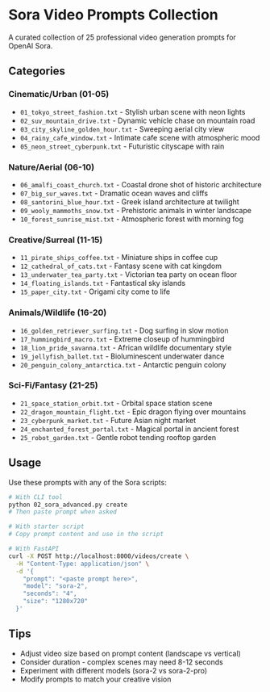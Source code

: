 # Sora Video Prompts Collection

A curated collection of 25 professional video generation prompts for OpenAI Sora.

## Categories

### Cinematic/Urban (01-05)
- `01_tokyo_street_fashion.txt` - Stylish urban scene with neon lights
- `02_suv_mountain_drive.txt` - Dynamic vehicle chase on mountain road
- `03_city_skyline_golden_hour.txt` - Sweeping aerial city view
- `04_rainy_cafe_window.txt` - Intimate cafe scene with atmospheric mood
- `05_neon_street_cyberpunk.txt` - Futuristic cityscape with rain

### Nature/Aerial (06-10)
- `06_amalfi_coast_church.txt` - Coastal drone shot of historic architecture
- `07_big_sur_waves.txt` - Dramatic ocean waves and cliffs
- `08_santorini_blue_hour.txt` - Greek island architecture at twilight
- `09_wooly_mammoths_snow.txt` - Prehistoric animals in winter landscape
- `10_forest_sunrise_mist.txt` - Atmospheric forest with morning fog

### Creative/Surreal (11-15)
- `11_pirate_ships_coffee.txt` - Miniature ships in coffee cup
- `12_cathedral_of_cats.txt` - Fantasy scene with cat kingdom
- `13_underwater_tea_party.txt` - Victorian tea party on ocean floor
- `14_floating_islands.txt` - Fantastical sky islands
- `15_paper_city.txt` - Origami city come to life

### Animals/Wildlife (16-20)
- `16_golden_retriever_surfing.txt` - Dog surfing in slow motion
- `17_hummingbird_macro.txt` - Extreme closeup of hummingbird
- `18_lion_pride_savanna.txt` - African wildlife documentary style
- `19_jellyfish_ballet.txt` - Bioluminescent underwater dance
- `20_penguin_colony_antarctica.txt` - Antarctic penguin colony

### Sci-Fi/Fantasy (21-25)
- `21_space_station_orbit.txt` - Orbital space station scene
- `22_dragon_mountain_flight.txt` - Epic dragon flying over mountains
- `23_cyberpunk_market.txt` - Future Asian night market
- `24_enchanted_forest_portal.txt` - Magical portal in ancient forest
- `25_robot_garden.txt` - Gentle robot tending rooftop garden

## Usage

Use these prompts with any of the Sora scripts:

```bash
# With CLI tool
python 02_sora_advanced.py create
# Then paste prompt when asked

# With starter script
# Copy prompt content and use in the script

# With FastAPI
curl -X POST http://localhost:8000/videos/create \
  -H "Content-Type: application/json" \
  -d '{
    "prompt": "<paste prompt here>",
    "model": "sora-2",
    "seconds": "4",
    "size": "1280x720"
  }'
```

## Tips

- Adjust video size based on prompt content (landscape vs vertical)
- Consider duration - complex scenes may need 8-12 seconds
- Experiment with different models (sora-2 vs sora-2-pro)
- Modify prompts to match your creative vision
